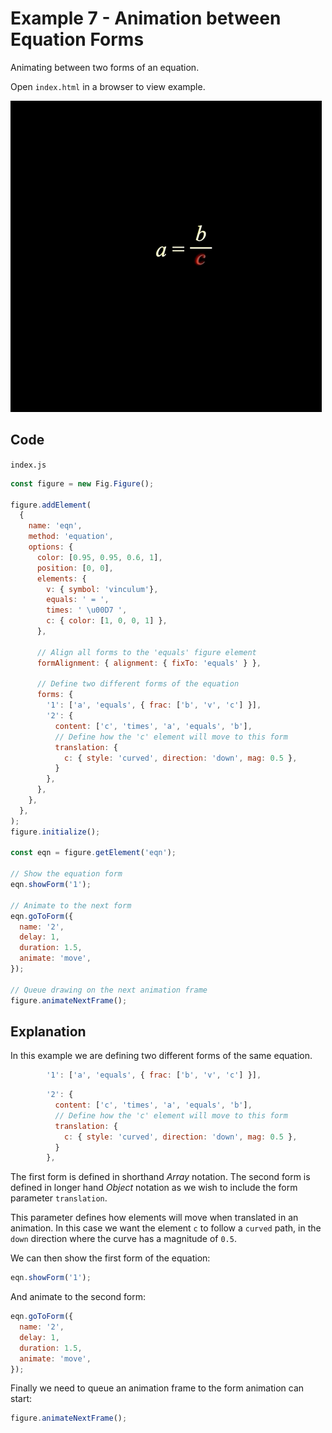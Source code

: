# Example 7 - Animation between Equation Forms

Animating between two forms of an equation.

Open `index.html` in a browser to view example.

![](example.gif)

## Code
`index.js`
```js
const figure = new Fig.Figure();

figure.addElement(
  {
    name: 'eqn',
    method: 'equation',
    options: {
      color: [0.95, 0.95, 0.6, 1],
      position: [0, 0],
      elements: {
        v: { symbol: 'vinculum'},
        equals: ' = ',
        times: ' \u00D7 ',
        c: { color: [1, 0, 0, 1] },
      },

      // Align all forms to the 'equals' figure element
      formAlignment: { alignment: { fixTo: 'equals' } },

      // Define two different forms of the equation
      forms: {
        '1': ['a', 'equals', { frac: ['b', 'v', 'c'] }],
        '2': {
          content: ['c', 'times', 'a', 'equals', 'b'],
          // Define how the 'c' element will move to this form
          translation: {
            c: { style: 'curved', direction: 'down', mag: 0.5 },
          }
        },
      },
    },
  },
);
figure.initialize();

const eqn = figure.getElement('eqn');

// Show the equation form
eqn.showForm('1');

// Animate to the next form
eqn.goToForm({
  name: '2',
  delay: 1,
  duration: 1.5,
  animate: 'move',
});

// Queue drawing on the next animation frame
figure.animateNextFrame();
```

## Explanation

In this example we are defining two different forms of the same equation.
```js
        '1': ['a', 'equals', { frac: ['b', 'v', 'c'] }],
```

```js
        '2': {
          content: ['c', 'times', 'a', 'equals', 'b'],
          // Define how the 'c' element will move to this form
          translation: {
            c: { style: 'curved', direction: 'down', mag: 0.5 },
          }
        },
```

The first form is defined in shorthand *Array* notation. The second form is defined in longer hand *Object* notation as we wish to include the form parameter `translation`.

This parameter defines how elements will move when translated in an animation. In this case we want the element `c` to follow a `curved` path, in the `down` direction where the curve has a magnitude of `0.5`.

We can then show the first form of the equation:
```js
eqn.showForm('1');
```

And animate to the second form:
```js
eqn.goToForm({
  name: '2',
  delay: 1,
  duration: 1.5,
  animate: 'move',
});
```

Finally we need to queue an animation frame to the form animation can start:
```js
figure.animateNextFrame();
```